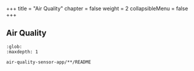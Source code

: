 +++
title = "Air Quality"
chapter = false
weight = 2
collapsibleMenu = false
+++

## Air Quality

```{toctree}
:glob:
:maxdepth: 1

air-quality-sensor-app/**/README
```
